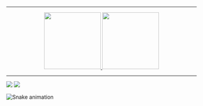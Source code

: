 
<hr>
<div align="center" >
  <a href="https://github.com/MarcoANBJR">
  <img height="150em" src="https://github-readme-stats.vercel.app/api?username=MarcoANBJR&show_icons=true&theme=dark&include_all_commits=true&count_private=true"/>
  <img height="150em" src="https://github-readme-stats.vercel.app/api/top-langs/?username=MarcoANBJR&layout=compact&theme=dark&langs_count=8"/>
</div>
<hr>  
  
<div> 
  <a href = "mailto:marcoanbjr@gmail.com"><img src="https://img.shields.io/badge/-Gmail-%23333?style=for-the-badge&logo=gmail&logoColor=white" target="_blank"></a>
  <a href = "https://www.linkedin.com/in/marco-aurélio-niederauer-borges-júnior-93b9821b9/" target="_blank"><img src="https://img.shields.io/badge/-LinkedIn-%230077B5?style=for-the-badge&logo=linkedin&logoColor=white" target="_blank"></a> 
     
  ![Snake animation](https://github.com/MarcoANBJR/MarcoANBJR/blob/output/github-contribution-grid-snake.svg)
 
</div>
